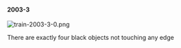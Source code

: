 #### 2003-3
![train-2003-3-0.png](https://github.com/lil-lab/nlvr/raw/master/nlvr/train/images/44/train-2003-3-0.png "train-2003-3-0.png")

There are exactly four black objects not touching any edge